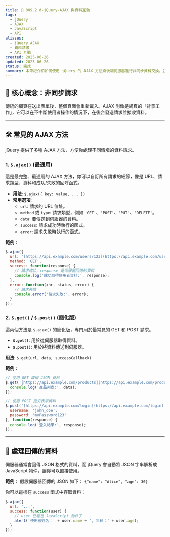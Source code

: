 ```yaml
---
title: 📌 009.2.d-jQuery-AJAX 與資料互動
tags:
  - jQuery
  - AJAX
  - JavaScript
  - API
aliases:
  - jQuery AJAX
  - 資料請求
  - API 互動
created: 2025-06-26
updated: 2025-06-26
status: 完成
summary: 本筆記介紹如何使用 jQuery 的 AJAX 方法與後端伺服器進行非同步資料交換，並處理請求的成功與失敗。
---
```


## 📘 核心概念：非同步請求

傳統的網頁在送出表單後，整個頁面會重新載入。AJAX 則像是網頁的「背景工作」，它可以在不中斷使用者操作的情況下，在後台發送請求並接收資料。

---

## 🛠️ 常見的 AJAX 方法

jQuery 提供了多種 AJAX 方法，方便你處理不同情境的資料請求。

### 1. **`$.ajax()` (最通用)**

這是最完整、最通用的 AJAX 方法，你可以自訂所有請求的細節，像是 URL、請求類型、資料和成功/失敗的回呼函式。

- **用法**: `$.ajax({ key: value, ... })`
- **常用選項**:
    - `url`: 請求的 URL 位址。
    - `method` 或 `type`: 請求類型，例如 `'GET'`、`'POST'`、`'PUT'`、`'DELETE'`。
    - `data`: 要傳送到伺服器的資料。
    - `success`: 請求成功時執行的函式。
    - `error`: 請求失敗時執行的函式。

**範例**：
```javascript
$.ajax({
  url: '[https://api.example.com/users/123](https://api.example.com/users/123)',
  method: 'GET',
  success: function(response) {
    // 請求成功，response 是伺服器回傳的資料
    console.log('成功取得使用者資料:', response);
  },
  error: function(xhr, status, error) {
    // 請求失敗
    console.error('請求失敗:', error);
  }
});
```

### 2. **`$.get()` / `$.post()` (簡化版)**

這兩個方法是 `$.ajax()` 的簡化版，專門用於最常見的 GET 和 POST 請求。

- **`$.get()`**: 用於從伺服器取得資料。
- **`$.post()`**: 用於將資料傳送到伺服器。

**用法**: `$.get(url, data, successCallback)`

**範例**：
```javascript
// 使用 GET 取得 JSON 資料
$.get('[https://api.example.com/products](https://api.example.com/products)', function(data) {
  console.log('產品列表:', data);
});

// 使用 POST 提交表單資料
$.post('[https://api.example.com/login](https://api.example.com/login)', {
  username: 'john_doe',
  password: 'myPassword123'
}, function(response) {
  console.log('登入結果:', response);
});
```

---

## 🤝 處理回傳的資料

伺服器通常會回傳 JSON 格式的資料，而 jQuery 會自動將 JSON 字串解析成 JavaScript 物件，讓你可以直接使用。

**範例**： 假設伺服器回傳的 JSON 如下： `{"name": "Alice", "age": 30}`

你可以這樣在 `success` 函式中存取資料：

```javascript
$.ajax({
  url: '...',
  success: function(user) {
    // user 已經是 JavaScript 物件了
    alert('使用者姓名：' + user.name + ', 年齡：' + user.age);
  }
});
```